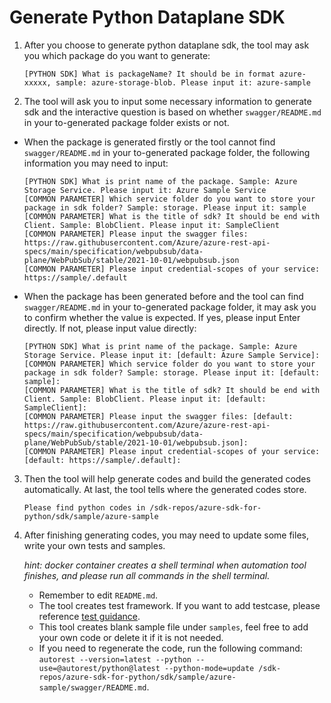 # Generate Python Dataplane SDK

1. After you choose to generate python dataplane sdk, the tool may ask you which package do you want to generate:
    ```shell
    [PYTHON SDK] What is packageName? It should be in format azure-xxxxx, sample: azure-storage-blob. Please input it: azure-sample
    ```

2. The tool will ask you to input some necessary information to generate sdk and the interactive question is based on whether `swagger/README.md` in your to-generated package folder exists or not.

- When the package is generated firstly or the tool cannot find `swagger/README.md` in your to-generated package folder, the following information you may need to input:
  ```shell
  [PYTHON SDK] What is print name of the package. Sample: Azure Storage Service. Please input it: Azure Sample Service
  [COMMON PARAMETER] Which service folder do you want to store your package in sdk folder? Sample: storage. Please input it: sample
  [COMMON PARAMETER] What is the title of sdk? It should be end with Client. Sample: BlobClient. Please input it: SampleClient
  [COMMON PARAMETER] Please input the swagger files: https://raw.githubusercontent.com/Azure/azure-rest-api-specs/main/specification/webpubsub/data-plane/WebPubSub/stable/2021-10-01/webpubsub.json
  [COMMON PARAMETER] Please input credential-scopes of your service: https://sample/.default
  ```

- When the package has been generated before and the tool can find `swagger/README.md` in your to-generated package folder, it may ask you to confirm whether the value is expected. If yes, please input Enter directly. If not, please input value directly:
  ```shell
  [PYTHON SDK] What is print name of the package. Sample: Azure Storage Service. Please input it: [default: Azure Sample Service]:
  [COMMON PARAMETER] Which service folder do you want to store your package in sdk folder? Sample: storage. Please input it: [default: sample]:
  [COMMON PARAMETER] What is the title of sdk? It should be end with Client. Sample: BlobClient. Please input it: [default: SampleClient]:
  [COMMON PARAMETER] Please input the swagger files: [default: https://raw.githubusercontent.com/Azure/azure-rest-api-specs/main/specification/webpubsub/data-plane/WebPubSub/stable/2021-10-01/webpubsub.json]:
  [COMMON PARAMETER] Please input credential-scopes of your service: [default: https://sample/.default]:
  ```

3. Then the tool will help generate codes and build the generated codes automatically. At last, the tool tells where the generated codes store.
    ```shell
    Please find python codes in /sdk-repos/azure-sdk-for-python/sdk/sample/azure-sample
    ```

4. After finishing generating codes, you may need to update some files, write your own tests and samples.

   *hint: docker container creates a shell terminal when automation tool finishes, and please run all commands in the shell terminal.*

   - Remember to edit `README.md`.
   - The tool creates test framework. If you want to add testcase, please reference [test guidance](https://github.com/Azure/azure-sdk-for-python/blob/main/doc/dev/tests.md).
   - This tool creates blank sample file under `samples`, feel free to add your own code or delete it if it is not needed.
   - If you need to regenerate the code, run the following command: `autorest --version=latest --python --use=@autorest/python@latest --python-mode=update /sdk-repos/azure-sdk-for-python/sdk/sample/azure-sample/swagger/README.md`.
